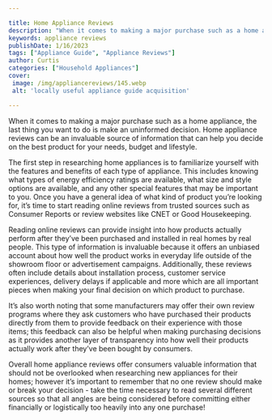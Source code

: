 ```yaml
---

title: Home Appliance Reviews
description: "When it comes to making a major purchase such as a home appliance, the last thing you want to do is make an uninformed decision. H...get the full scoop"
keywords: appliance reviews
publishDate: 1/16/2023
tags: ["Appliance Guide", "Appliance Reviews"]
author: Curtis
categories: ["Household Appliances"]
cover: 
 image: /img/appliancereviews/145.webp
 alt: 'locally useful appliance guide acquisition'

---
```


When it comes to making a major purchase such as a home appliance, the last thing you want to do is make an uninformed decision. Home appliance reviews can be an invaluable source of information that can help you decide on the best product for your needs, budget and lifestyle.

The first step in researching home appliances is to familiarize yourself with the features and benefits of each type of appliance. This includes knowing what types of energy efficiency ratings are available, what size and style options are available, and any other special features that may be important to you. Once you have a general idea of what kind of product you’re looking for, it’s time to start reading online reviews from trusted sources such as Consumer Reports or review websites like CNET or Good Housekeeping. 

Reading online reviews can provide insight into how products actually perform after they’ve been purchased and installed in real homes by real people. This type of information is invaluable because it offers an unbiased account about how well the product works in everyday life outside of the showroom floor or advertisement campaigns. Additionally, these reviews often include details about installation process, customer service experiences, delivery delays if applicable and more which are all important pieces when making your final decision on which product to purchase. 

It’s also worth noting that some manufacturers may offer their own review programs where they ask customers who have purchased their products directly from them to provide feedback on their experience with those items; this feedback can also be helpful when making purchasing decisions as it provides another layer of transparency into how well their products actually work after they’ve been bought by consumers. 

Overall home appliance reviews offer consumers valuable information that should not be overlooked when researching new appliances for their homes; however it’s important to remember that no one review should make or break your decision - take the time necessary to read several different sources so that all angles are being considered before committing either financially or logistically too heavily into any one purchase!
